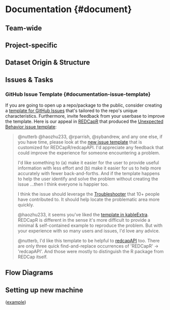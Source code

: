 Documentation {#document}
====================================

Team-wide
------------------------------------

Project-specific
------------------------------------

Dataset Origin & Structure
------------------------------------

Issues & Tasks
------------------------------------

### GitHub Issue Template {#documentation-issue-template}

If you are going to open up a repo/package to the public, consider creating a [template for GitHub Issues](https://help.github.com/en/github/building-a-strong-community/about-issue-and-pull-request-templates) that's tailored to the repo's unique characteristics.  Furthermore, invite feedback from your userbase to improve the template.  Here is our appeal in [REDCapR](https://github.com/OuhscBbmc/REDCapR/issues/291) that produced the [Unexpected Behavior issue template](https://github.com/OuhscBbmc/REDCapR/blob/master/.github/ISSUE_TEMPLATE/unexpected-behavior-issue-template.md):

> \@nutterb \@haozhu233, \@rparrish, \@sybandrew, and any one else, if you have time, please look at the [new issue template](https://github.com/OuhscBbmc/REDCapR/blob/master/.github/ISSUE_TEMPLATE/unexpected-behavior-issue-template.md) that is customized for REDCapR/redcapAPI.  I'd appreciate any feedback that could improve the experience for someone encountering a problem.
>
> I'd like something to (a) make it easier for the user to provide useful information with less effort and (b) make it easier for us to help more accurately with fewer back-and-forths.  And if the template happens to help the user identify and solve the problem without creating the issue  ...then I think everyone is happier too.  
>
> I think the issue should leverage the [Troubleshooter](https://ouhscbbmc.github.io/REDCapR/articles/TroubleshootingApiCalls.html) that 10+ people have contributed to.  It should help locate the problematic area more quickly.
>
> \@haozhu233, it seems you've liked the [template in kableExtra](https://github.com/haozhu233/kableExtra/issues/new?template=bug_report.md).  REDCapR is different in the sense it's more difficult to provide a minimal & self-contained example to reproduce the problem.  But with your experience with so many users and issues, I'd love any advice.
>
> \@nutterb, I'd like this template to be helpful to [redcapAPI](https://github.com/nutterb/redcapAPI) too.  There are only three quick find-and-replace occurrences of 'REDCapR' -> 'redcapAPI'.  And those were mostly to distinguish the R package from REDCap itself.


Flow Diagrams
------------------------------------

Setting up new machine
------------------------------------
([example](https://github.com/OuhscBbmc/RedcapExamplesAndPatterns/blob/master/DocumentationGlobal/ResourcesInstallation.md))
